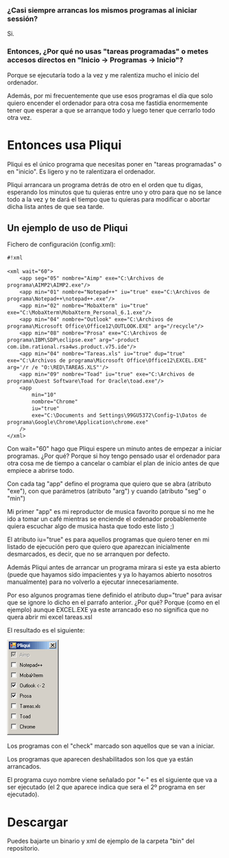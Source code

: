 ### ¿Casi siempre arrancas los mismos programas al iniciar sessión?

Si.

### Entonces, ¿Por qué no usas "tareas programadas" o metes accesos directos en "Inicio -> Programas -> Inicio"?

Porque se ejecutaría todo a la vez y me ralentiza mucho el inicio del ordenador.

Además, por mi frecuentemente que use esos programas el día que solo quiero encender el ordenador para otra cosa me fastidia enormemente tener que esperar a que se arranque todo y luego tener que cerrarlo todo otra vez.

# Entonces usa Pliqui

Pliqui es el único programa que necesitas poner en "tareas programadas" o en "inicio". Es ligero y no te ralentizara el ordenador.

Pliqui arrancara un programa detrás de otro en el orden que tu digas, esperando los minutos que tu quieras entre uno y otro para que no se lance todo a la vez y te dará el tiempo que tu quieras para modificar o abortar dicha lista antes de que sea tarde.

## Un ejemplo de uso de Pliqui

Fichero de configuración (config.xml):
```
#!xml

<xml wait="60">
	<app seg="05" nombre="Aimp" exe="C:\Archivos de programa\AIMP2\AIMP2.exe"/>
	<app min="01" nombre="Notepad++" iu="true" exe="C:\Archivos de programa\Notepad++\notepad++.exe"/>
	<app min="02" nombre="MobaXterm" iu="true" exe="C:\MobaXterm\MobaXterm_Personal_6.1.exe"/>
	<app min="04" nombre="Outlook" exe="C:\Archivos de programa\Microsoft Office\Office12\OUTLOOK.EXE" arg="/recycle"/>
	<app min="08" nombre="Prosa" exe="C:\Archivos de programa\IBM\SDP\eclipse.exe" arg="-product com.ibm.rational.rsa4ws.product.v75.ide"/>
	<app min="04" nombre="Tareas.xls" iu="true" dup="true" exe="C:\Archivos de programa\Microsoft Office\Office12\EXCEL.EXE" arg='/r /e "O:\RED\TAREAS.XLS"'/>
	<app min="09" nombre="Toad" iu="true" exe="C:\Archivos de programa\Quest Software\Toad for Oracle\toad.exe"/>
	<app 
		min="10" 
		nombre="Chrome" 
		iu="true"
		exe="C:\Documents and Settings\99GU5372\Config~1\Datos de programa\Google\Chrome\Application\chrome.exe" 
	/>
</xml>
```

Con wait="60" hago que Pliqui espere un minuto antes de empezar a iniciar programas. ¿Por qué? Porque si hoy tengo pensado usar el ordenador para otra cosa me de tiempo a cancelar o cambiar el plan de inicio antes de que empiece a abrirse todo.

Con cada tag "app" defino el programa que quiero que se abra (atributo "exe"), con que parámetros (atributo "arg") y cuando (atributo "seg" o "min")

Mi primer "app" es mi reproductor de musica favorito porque si no me he ido a tomar un café mientras se enciende el ordenador probablemente quiera escuchar algo de musica hasta que todo este listo ;)

El atributo iu="true" es para aquellos programas que quiero tener en mi listado de ejecución pero que quiero que aparezcan inicialmente desmarcados, es decir, que no se arranquen por defecto.

Además Pliqui antes de arrancar un programa mirara si este ya esta abierto (puede que hayamos sido impacientes y ya lo hayamos abierto nosotros manualmente) para no volverlo a ejecutar innecesariamente.

Por eso algunos programas tiene definido el atributo dup="true" para avisar que se ignore lo dicho en el parrafo anterior. ¿Por qué? Porque (como en el ejemplo) aunque EXCEL.EXE ya este arrancado eso no significa que no quera abrir mi excel tareas.xsl

El resultado es el siguiente:

![img/pliqui.png](img/pliqui.png)

Los programas con el "check" marcado son aquellos que se van a iniciar.

Los programas que aparecen deshabilitados son los que ya están arrancados.

El programa cuyo nombre viene señalado por "<-" es el siguiente que va a ser ejecutado (el 2 que aparece indica que sera el 2º programa en ser ejecutado).

# Descargar

Puedes bajarte un binario y xml de ejemplo de la carpeta "bin" del repositorio.
